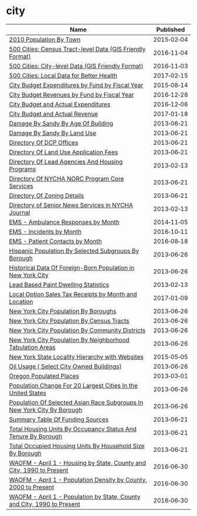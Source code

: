 # city

Name | Published
---- | ---------
[2010 Population By Town](../datasets/vnar-mt35.md) | 2015&#x2011;02&#x2011;04
[500 Cities: Census Tract-level Data (GIS Friendly Format)](../datasets/k86t-wghb.md) | 2016&#x2011;11&#x2011;04
[500 Cities: City-level Data (GIS Friendly Format)](../datasets/dxpw-cm5u.md) | 2016&#x2011;11&#x2011;03
[500 Cities: Local Data for Better Health](../datasets/6vp6-wxuq.md) | 2017&#x2011;02&#x2011;15
[City Budget Expenditures by Fund by Fiscal Year](../datasets/k7cp-hq8y.md) | 2015&#x2011;08&#x2011;14
[City Budget Revenues by Fund by Fiscal Year](../datasets/ecwz-7g9c.md) | 2016&#x2011;12&#x2011;28
[City Budget and Actual Expenditures](../datasets/jy6h-2e5x.md) | 2016&#x2011;12&#x2011;06
[City Budget and Actual Revenue](../datasets/bzed-t5zc.md) | 2017&#x2011;01&#x2011;18
[Damage By Sandy By Age Of Building](../datasets/mgjt-zuui.md) | 2013&#x2011;06&#x2011;21
[Damage By Sandy By Land Use](../datasets/tgvi-w9ww.md) | 2013&#x2011;06&#x2011;21
[Directory Of DCP Offices](../datasets/w449-f4d7.md) | 2013&#x2011;06&#x2011;21
[Directory Of Land Use Application Fees](../datasets/fdx7-6jsr.md) | 2013&#x2011;06&#x2011;21
[Directory Of Lead Agencies And Housing Programs](../datasets/b3qc-c6fh.md) | 2013&#x2011;02&#x2011;13
[Directory Of NYCHA NORC Program Core Services](../datasets/39pe-uzy3.md) | 2013&#x2011;06&#x2011;21
[Directory Of Zoning Details](../datasets/fbsa-93dh.md) | 2013&#x2011;06&#x2011;21
[Directory of Senior News Services in NYCHA Journal](../datasets/hfac-j85r.md) | 2013&#x2011;02&#x2011;13
[EMS - Ambulance Responses by Month](../datasets/bptg-ndvw.md) | 2014&#x2011;11&#x2011;05
[EMS - Incidents by Month](../datasets/gjtj-jt2d.md) | 2016&#x2011;10&#x2011;11
[EMS - Patient Contacts by Month](../datasets/cibe-gpzy.md) | 2016&#x2011;08&#x2011;18
[Hispanic Population By Selected Subgroups By Borough](../datasets/w9du-8cu6.md) | 2013&#x2011;06&#x2011;26
[Historical Data Of Foreign-Born Population in New York City](../datasets/8qru-nyj8.md) | 2013&#x2011;06&#x2011;26
[Lead Based Paint Dwelling Statistics](../datasets/azyf-k3d6.md) | 2013&#x2011;02&#x2011;13
[Local Option Sales Tax Receipts by Month and Location](../datasets/9dea-s7w7.md) | 2017&#x2011;01&#x2011;09
[New York City Population By Boroughs](../datasets/9mhd-na2n.md) | 2013&#x2011;06&#x2011;26
[New York City Population By Census Tracts](../datasets/37cg-gxjd.md) | 2013&#x2011;06&#x2011;26
[New York City Population By Community Districts](../datasets/xi7c-iiu2.md) | 2013&#x2011;06&#x2011;26
[New York City Population By Neighborhood Tabulation Areas](../datasets/swpk-hqdp.md) | 2013&#x2011;06&#x2011;26
[New York State Locality Hierarchy with Websites](../datasets/55k6-h6qq.md) | 2015&#x2011;05&#x2011;05
[Oil Usage ( Select City Owned Buildings)](../datasets/whux-iuiu.md) | 2013&#x2011;06&#x2011;26
[Oregon Populated Places](../datasets/c6z4-hjsu.md) | 2013&#x2011;03&#x2011;01
[Population Change For 20 Largest Cities In the United States](../datasets/6u6h-px7z.md) | 2013&#x2011;06&#x2011;26
[Population Of Selected Asian Race Subgroups In New York City By Borough](../datasets/432v-a7hc.md) | 2013&#x2011;06&#x2011;26
[Summary Table Of Funding Sources](../datasets/i7jz-e2db.md) | 2013&#x2011;06&#x2011;21
[Total Housing Units By Occupancy Status And Tenure By Borough](../datasets/6qzy-b4x8.md) | 2013&#x2011;06&#x2011;21
[Total Occupied Housing Units By Household Size By Borough](../datasets/fmzx-suji.md) | 2013&#x2011;06&#x2011;21
[WAOFM - April 1 - Housing by State, County and City, 1990 to Present](../datasets/avxn-bvxb.md) | 2016&#x2011;06&#x2011;30
[WAOFM - April 1 - Population Density by County, 2000 to Present](../datasets/qhte-k48h.md) | 2016&#x2011;06&#x2011;30
[WAOFM - April 1 - Population by State, County and City, 1990 to Present](../datasets/tecv-qzfm.md) | 2016&#x2011;06&#x2011;30

